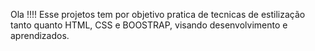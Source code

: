 Ola !!!!
Esse projetos tem por objetivo pratica de tecnicas de estilização tanto quanto HTML, CSS e BOOSTRAP, visando desenvolvimento e aprendizados.
